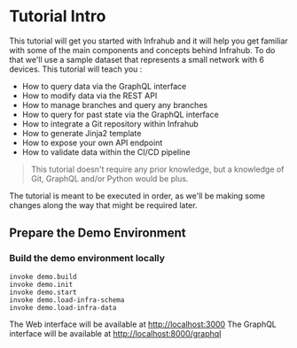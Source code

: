 # Tutorial Intro

This tutorial will get you started with Infrahub and it will help you get familiar with some of the main components and concepts behind Infrahub. To do that we'll use a sample dataset that represents a small network with 6 devices. This tutorial will teach you :
- How to query data via the GraphQL interface
- How to modify data via the REST API
- How to manage branches and query any branches
- How to query for past state via the GraphQL interface
- How to integrate a Git repository within Infrahub
- How to generate Jinja2 template
- How to expose your own API endpoint
- How to validate data within the CI/CD pipeline

> This tutorial doesn't require any prior knowledge, but a knowledge of Git, GraphQL and/or Python would be plus.

The tutorial is meant to be executed in order, as we'll be making some changes along the way that might be required later.

## Prepare the Demo Environment

### Build the demo environment locally

```
invoke demo.build
invoke demo.init
invoke demo.start
invoke demo.load-infra-schema
invoke demo.load-infra-data
```

The Web interface will be available at [http://localhost:3000](http://localhost:3000)
The GraphQL interface will be available at [http://localhost:8000/graphql](http://localhost:8000/graphql)
